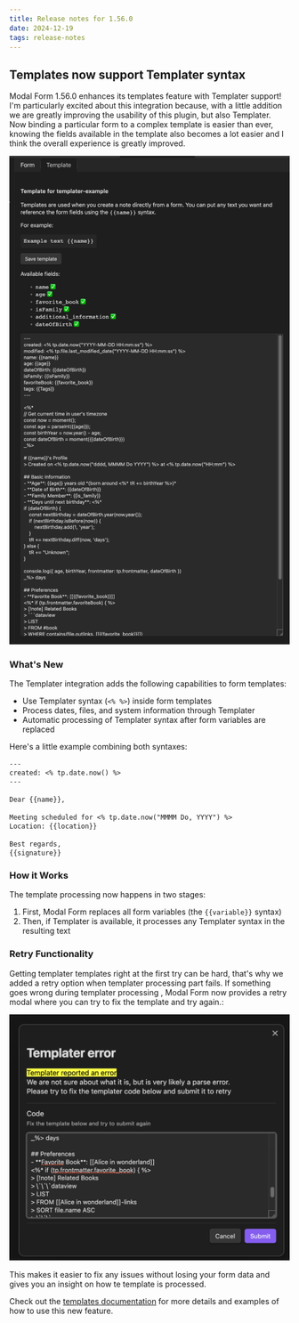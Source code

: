 ```yaml
---
title: Release notes for 1.56.0
date: 2024-12-19
tags: release-notes
---
```


## Templates now support Templater syntax

Modal Form 1.56.0 enhances its templates feature with Templater support!
I'm particularly excited about this integration because, with a little addition we are greatly improving the usability of this plugin, but also Templater.
Now binding a particular form to a complex template is easier than ever, knowing the fields available in the template also becomes a lot easier and I think the overall experience is greatly improved.

![Templates with Templater syntax](./templater-templates.png)

### What's New

The Templater integration adds the following capabilities to form templates:

- Use Templater syntax (`<% %>`) inside form templates
- Process dates, files, and system information through Templater
- Automatic processing of Templater syntax after form variables are replaced

Here's a little example combining both syntaxes:

```
---
created: <% tp.date.now() %>
---

Dear {{name}},

Meeting scheduled for <% tp.date.now("MMMM Do, YYYY") %>
Location: {{location}}

Best regards,
{{signature}}
```

### How it Works

The template processing now happens in two stages:

1. First, Modal Form replaces all form variables (the `{{variable}}` syntax)
2. Then, if Templater is available, it processes any Templater syntax in the resulting text

### Retry Functionality

Getting templater templates right at the first try can be hard, that's why we added a retry option when templater processing part fails.
If something goes wrong during templater processing , Modal Form now provides a retry modal where you can try to fix the template and try again.:

![Retry option when template processing fails](./templates-retry.png)

This makes it easier to fix any issues without losing your form data and gives you an insight on how te template is processed.

Check out the [templates documentation](/docs/templates) for more details and examples of how to use this new feature.

